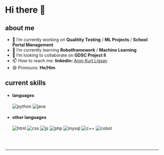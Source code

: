 

<div>

<!--<img align="right" width="400" alt="Shimarin" src="https://cdn.discordapp.com/attachments/1012049378552315914/1069727698789871726/26.jpg"/>-->

# Hi there 👋

<h2> about me </h2>

- 🔭 I’m currently working on **Qualitity Testing** / **ML Projects** / **School Portal Management**
- 🌱 I’m currently learning **Robotframework** / **Machine Learning**
- 👯 I’m looking to collaborate on **GDSC Project II**
- 📫 How to reach me: **linkedin:** [Aron Kurt Ligsay](https://www.linkedin.com/in/aron-ligsay/)
- 😄 Pronouns: **He/Him**
<!-- - 🤔 I’m looking for help with ... -->
<!-- - 💬 Ask me about ... -->
<!-- - ⚡ Fun fact: ... -->

<h2> current skills </h2>

- <h4> languages </h4>
  <img src = "https://img.shields.io/badge/-Python-%233776ab?logo=python&logoColor=white&style=for-the-badge" alt = "python" />
  <img src = "https://img.shields.io/badge/java-%23ED8B00.svg?style=for-the-badge&logo=java&logoColor=white" alt = "java" />

- <h4> other languages </h4>
  <img src = "https://img.shields.io/badge/HTML5-E34F26?style=for-the-badge&logo=html5&logoColor=white" alt = "html" />
  <img src = "https://img.shields.io/badge/CSS3-1572B6?style=for-the-badge&logo=css3&logoColor=white" alt = "css" />
  <img src = "https://img.shields.io/badge/JavaScript-323330?style=for-the-badge&logo=javascript&logoColor=F7DF1E" alt = "js" />
  <img src = "https://img.shields.io/badge/-PHP-blue?logo=php&logoColor=white&style=for-the-badge" alt = "php">
  <img src = "https://img.shields.io/badge/-MySQL-grey?logo=mysql&logoColor=blue&style=for-the-badge" alt = "mysql" />
  <!--<img src = "https://img.shields.io/badge/bootstrap-%23563D7C.svg?style=for-the-badge&logo=bootstrap&logoColor=white" alt = "bootstrap5" />
  <img src = "https://img.shields.io/badge/tailwind-428DF5?style=for-the-badge&logo=tailwindcss&logoColor=white" alt = "tailwind" />-->
  <img src = "https://img.shields.io/badge/c++-%23239120.svg?style=for-the-badge&logo=c-++&logoColor=white" alt = "c++" />
  <img src = "https://img.shields.io/badge/cobol-323330?style=for-the-badge&logo=cobol&logoColor=white" alt = "cobol" />
  

  </br></br>
  
<div align="right">
<!--<a href="https://www.pixiv.net/en/artworks/60223956">Image by Hiten</a>-->
  </div>
  </div>

---

<!--Credit: [zillastar](https://github.com/zillastar)-->

